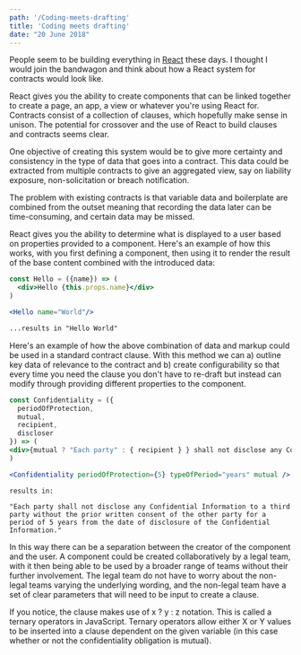```yaml
---
path: '/Coding-meets-drafting'
title: 'Coding meets drafting'
date: "20 June 2018"
---
```


People seem to be building everything in [React](https://reactjs.org) these days. I thought I would join the bandwagon and think about how a React system for contracts would look like.

React gives you the ability to create components that can be linked together to create a page, an app, a view or whatever you're using React for. Contracts consist of a collection of clauses, which hopefully make sense in unison. The potential for crossover and the use of React to build clauses and contracts seems clear.

One objective of creating this system would be to give more certainty and consistency in the type of data that goes into a contract. This data could be extracted from multiple contracts to give an aggregated view, say on liability exposure, non-solicitation or breach notification. 

The problem with existing contracts is that variable data and boilerplate are combined from the outset meaning that recording the data later can be time-consuming, and certain data may be missed.

React gives you the ability to determine what is displayed to a user based on properties provided to a component. Here's an example of how this works, with you first defining a component, then using it to render the result of the base content combined with the introduced data:

```jsx
const Hello = ({name}) => (
  <div>Hello {this.props.name}</div>
) 
```

```jsx
<Hello name="World"/>
```

```html
...results in "Hello World"
```

Here's an example of how the above combination of data and markup could be used in a standard contract clause. With this method we can a) outline key data of relevance to the contract and b) create configurability so that every time you need the clause you don't have to re-draft but instead can modify through providing different properties to the component.

```jsx
const Confidentiality = ({ 
  periodOfProtection,
  mutual, 
  recipient, 
  discloser
}) => (
<div>{mutual ? "Each party" : { recipient } } shall not disclose any Confidential Information to a third party without the prior written consent of { mutual ? "the other party" : { discloser } } for a period of { periodOfProtection } years from the date of disclosure of the Confidential Information.</div>
)
```

```jsx
<Confidentiality periodOfProtection={5} typeOfPeriod="years" mutual />
```

```
results in:

"Each party shall not disclose any Confidential Information to a third party without the prior written consent of the other party for a period of 5 years from the date of disclosure of the Confidential Information."
```

In this way there can be a separation between the creator of the component and the user. A component could be created collaboratively by a legal team, with it then being able to be used by a broader range of teams without their further involvement. The legal team do not have to worry about the non-legal teams varying the underlying wording, and the non-legal team have a set of clear parameters that will need to be input to create a clause. 

If you notice, the clause makes use of x ? y : z notation. This is called a ternary operators in JavaScript. Ternary operators allow either X or Y values to be inserted into a clause dependent on the given variable (in this case whether or not the confidentiality obligation is mutual).





